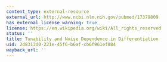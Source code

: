 ```yaml
---
content_type: external-resource
external_url: http://www.ncbi.nlm.nih.gov/pubmed/17379809
has_external_license_warning: true
license: https://en.wikipedia.org/wiki/All_rights_reserved
status: ''
title: Tunability and Noise Dependence in Differentiation
uid: 2d8313d0-221e-45f6-b6af-cb6f961ef884
wayback_url: ''
---
```

